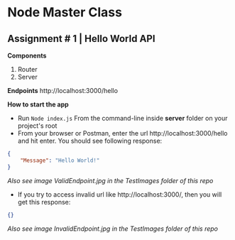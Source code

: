 # Node Master Class

## Assignment # 1 | Hello World API

**Components**
1. Router
2. Server

**Endpoints**
http://localhost:3000/hello

**How to start the app**
* Run `Node index.js` From the command-line inside **server** folder on your project's root
* From your browser or Postman, enter the url http://localhost:3000/hello and hit enter. You should see following response: 
```json
{
    "Message": "Hello World!"
}
```
*Also see image ValidEndpoint.jpg in the TestImages folder of this repo*

* If you try to access invalid url like http://localhost:3000/, then you will get this response:
```json
{}
```
*Also see image InvalidEndpoint.jpg in the TestImages folder of this repo*